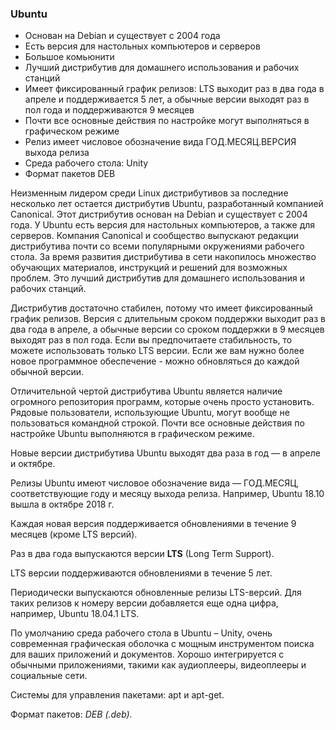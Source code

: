 
### Ubuntu

- Основан на Debian и существует с 2004 года
- Есть версия для настольных компьютеров и серверов
- Большое комьюнити
- Лучший дистрибутив для домашнего использования и рабочих станций
- Имеет фиксированный график релизов: LTS выходит раз в два года в апреле и поддерживается 5 лет, а обычные версии выходят раз в пол года и поддерживаются 9 месяцев
- Почти все основные действия по настройке могут выполняться в графическом режиме
- Релиз имеет числовое обозначение вида ГОД.МЕСЯЦ.ВЕРСИЯ выхода релиза
- Среда рабочего стола: Unity
- Формат пакетов DEB

Неизменным лидером среди Linux дистрибутивов за последние несколько лет остается дистрибутив Ubuntu, разработанный компанией Canonical. Этот дистрибутив основан на Debian и существует с 2004 года. У Ubuntu есть версия для настольных компьютеров, а также для серверов. Компания Canonical и сообщество выпускают редакции дистрибутива почти со всеми популярными окружениями рабочего стола. За время развития дистрибутива в сети накопилось множество обучающих материалов, инструкций и решений для возможных проблем. Это лучший дистрибутив для домашнего использования и рабочих станций.

Дистрибутив достаточно стабилен, потому что имеет фиксированный график релизов. Версия с длительным сроком поддержки выходит раз в два года в апреле, а обычные версии со сроком поддержки в 9 месяцев выходят раз в пол года. Если вы предпочитаете стабильность, то можете использовать только LTS версии. Если же вам нужно более новое программное обеспечение - можно обновляться до каждой обычной версии.

Отличительной чертой дистрибутива Ubuntu является наличие огромного репозитория программ, которые очень просто установить. Рядовые пользователи, использующие Ubuntu, могут вообще не пользоваться командной строкой. Почти все основные действия по настройке Ubuntu выполняются в графическом режиме.

Новые версии дистрибутива Ubuntu выходят два раза в год — в апреле и октябре.

Релизы Ubuntu имеют числовое обозначение вида — ГОД.МЕСЯЦ, соответствующие году и месяцу выхода релиза. Например, Ubuntu 18.10 вышла в октябре 2018 г.

Каждая новая версия поддерживается обновлениями в течение 9 месяцев (кроме LTS версий).

Раз в два года выпускаются версии **LTS** (Long Term Support).

LTS версии поддерживаются обновлениями в течение 5 лет.

Периодически выпускаются обновленные релизы LTS-версий. Для таких релизов к номеру версии добавляется еще одна цифра, например, Ubuntu 18.04.1 LTS.

По умолчанию среда рабочего стола в Ubuntu – Unity, очень современная графическая оболочка с мощным инструментом поиска для ваших приложений и документов. Хорошо интегрируется с обычными приложениями, такими как аудиоплееры, видеоплееры и социальные сети.

Системы для управления пакетами: apt и apt-get.

Формат пакетов: _DEB (.deb)._